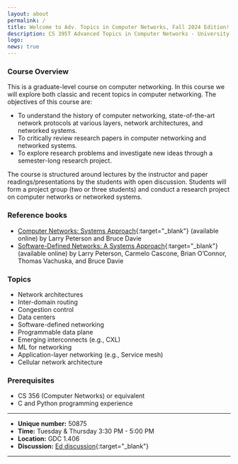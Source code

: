 ```yaml
---
layout: about
permalink: /
title: Welcome to Adv. Topics in Computer Networks, Fall 2024 Edition!
description: CS 395T Advanced Topics in Computer Networks - University of Texas at Austin
logo: 
news: true
---
```


### Course Overview

This is a graduate-level course on computer networking. In this course
we will explore both classic and recent topics in computer networking. The
objectives of this course are:

* To understand the history of computer networking, state-of-the-art network protocols at various layers, network architectures, and networked systems. 
* To critically review research papers in computer networking and networked systems.
* To explore research problems and investigate new ideas through a semester-long research project.

The course is structured around lectures by the instructor and paper
readings/presentations by the students with open discussion. Students will form
a project group (two or three students) and conduct a research project on
computer networks or networked systems.


### Reference books
* [Computer Networks: Systems Approach](https://book.systemsapproach.org/){:target="\_blank"} (available online) by Larry Peterson and Bruce Davie
* [Software-Defined Networks: A Systems Approach](https://sdn.systemsapproach.org/index.html){:target="\_blank"} (available online) by Larry Peterson, Carmelo Cascone, Brian O’Connor, Thomas Vachuska, and Bruce Davie

### Topics
* Network architectures
* Inter-domain routing
* Congestion control
* Data centers
* Software-defined networking 
* Programmable data plane
* Emerging interconnects (e.g., CXL) 
* ML for networking
* Application-layer networking (e.g., Service mesh)
* Cellular network architecture

### Prerequisites
* CS 356 (Computer Networks) or equivalent
* C and Python programming experience

***

- **Unique number:** 50875
- **Time:** Tuesday & Thursday 3:30 PM - 5:00 PM
- **Location:** GDC 1.406
- **Discussion:** [Ed discussion](https://edstem.org/us/courses/61972){:target="\_blank"}

***
